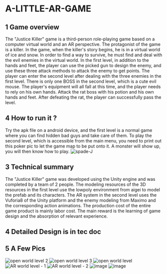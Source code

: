 # A-LITTLE-AR-GAME
## 1 Game overview

The "Justice Killer" game is a third-person role-playing game based on a computer virtual world and an AR perspective. The protagonist of the game is a killer. In the game, when the killer's story begins, he is in a virtual world of ice and snow. In order to find a way to survive, he must find and deal with the evil enemies in the virtual world. In the first level, in addition to the hands and feet, the player can use the picked gun to design the enemy, and use these three attack methods to attack the enemy to get points. The player can enter the second level after dealing with the three enemies in the first level. There is only one BOSS in the second level, which is a cute evil mouse. The player's equipment will all fall at this time, and the player needs to rely on his own hands. Attack the rat boss with his potion and his own hands and feet. After defeating the rat, the player can successfully pass the level.

## 4 How to run it ?
Try the apk file on a android device, and the first level is a normal game where you can find hidden bad guys and take care of them.
To play the second level, which is accessible from the main menu, you need to print out this poker pic to let the game map to be put onto it. A monster will show up, you will then know how to play.
![spade-J](https://user-images.githubusercontent.com/23161882/138030515-4440d957-8c55-4524-b82f-43479da85be3.jpg)


## 3 Technical summary
The "Justice Killer" game was developed using the Unity engine and was completed by a team of 2 people. The modeling resources of the 3D resources in the first level use the lowpoly environment from aigei to model the prefab and its characters. The AR system in the second level uses the Vuforia8 of the Unity platform and the enemy modeling from Maximo and the corresponding action animations. The production cost of the entire game product is mainly labor cost. The main reward is the learning of game design and the absorption of relevant experience.

## 4 Detailed Design is in tec doc
## 5 A Few Pics
![open world level 2](https://user-images.githubusercontent.com/23161882/137236661-6a0ad32e-b143-4f53-bd41-203a4acd8106.png)
![open world level 3](https://user-images.githubusercontent.com/23161882/137236668-22b31a28-4e71-405e-bf64-02bcc6f2f8b6.png)
![open world level](https://user-images.githubusercontent.com/23161882/137236678-63dee2f8-55c5-41c5-af22-03a9d1e51b93.png)
![AR world level - 1](https://user-images.githubusercontent.com/23161882/137236683-81854517-6070-4e18-bee9-12acee2bc1ab.png)
![AR world level - 2](https://user-images.githubusercontent.com/23161882/137236696-d61dbb72-35fb-4727-bb5c-dce091ff8591.jpg)
![image](https://user-images.githubusercontent.com/23161882/138029005-5e98a870-eb88-468f-b8b9-5325d2ce4069.png)
![image](https://user-images.githubusercontent.com/23161882/138028935-32e2529f-e7e0-42ce-8983-a6a928808134.png)
